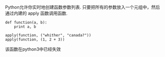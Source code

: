 Python允许你实时地创建函数参数列表. 只要把所有的参数放入一个元组中，然后通过内建的 apply 函数调用函数.

```
def function(a, b): 
    print a, b 
 
apply(function, ("whither", "canada?")) 
apply(function, (1, 2 + 3))
```

该函数在python3中已经失效


